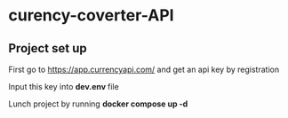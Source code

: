 # curency-coverter-API


## Project set up

First go to https://app.currencyapi.com/ and get an api key by registration

Input this key into <b> dev.env </b> file

Lunch project by running <b>docker compose up -d</b>


